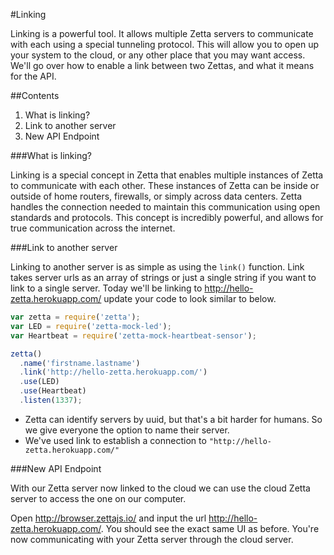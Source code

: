 #Linking

Linking is a powerful tool. It allows multiple Zetta servers to communicate with each using a special tunneling protocol.
This will allow you to open up your system to the cloud, or any other place that you may want access. We'll go over
how to enable a link between two Zettas, and what it means for the API.

##Contents

1. What is linking?
2. Link to another server
3. New API Endpoint

###What is linking?

Linking is a special concept in Zetta that enables multiple instances of Zetta to communicate with each other. These instances
of Zetta can be inside or outside of home routers, firewalls, or simply across data centers. Zetta handles the connection needed
to maintain this communication using open standards and protocols. This concept is incredibly powerful, and allows for true
communication across the internet.

###Link to another server

Linking to another server is as simple as using the `link()` function. Link takes server urls as an array of strings or just a
single string if you want to link to a single server. Today we'll be linking to http://hello-zetta.herokuapp.com/ update your code
to look similar to below.

```javascript
var zetta = require('zetta');
var LED = require('zetta-mock-led');
var Heartbeat = require('zetta-mock-heartbeat-sensor');

zetta()
  .name('firstname.lastname')
  .link('http://hello-zetta.herokuapp.com/')
  .use(LED)
  .use(Heartbeat)
  .listen(1337);
```

+ Zetta can identify servers by uuid, but that's a bit harder for humans. So we give everyone the option to name their server.
+ We've used link to establish a connection to `"http://hello-zetta.herokuapp.com/"`

###New API Endpoint

With our Zetta server now linked to the cloud we can use the cloud Zetta server to access the one on our computer.

Open http://browser.zettajs.io/ and input the url http://hello-zetta.herokuapp.com/. You should see the exact same UI as before. You're now communicating with your Zetta server through the cloud server.

